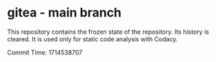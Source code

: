 # gitea - main branch

This repository contains the frozen state of the repository.
Its history is cleared. It is used only for static code
analysis with Codacy.

Commit Time: 1714538707